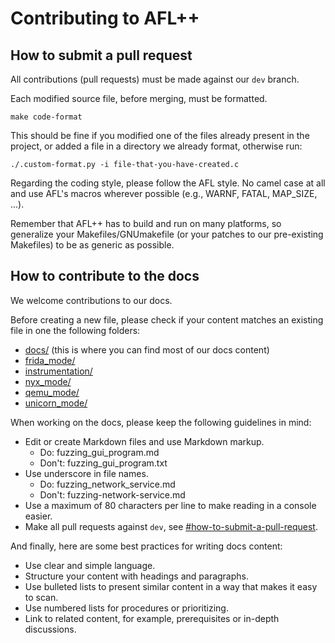 # Contributing to AFL++

## How to submit a pull request

All contributions (pull requests) must be made against our `dev` branch.

Each modified source file, before merging, must be formatted.

```
make code-format
```

This should be fine if you modified one of the files already present in the
project, or added a file in a directory we already format, otherwise run:

```
./.custom-format.py -i file-that-you-have-created.c
```

Regarding the coding style, please follow the AFL style. No camel case at all
and use AFL's macros wherever possible (e.g., WARNF, FATAL, MAP_SIZE, ...).

Remember that AFL++ has to build and run on many platforms, so generalize your
Makefiles/GNUmakefile (or your patches to our pre-existing Makefiles) to be as
generic as possible.

## How to contribute to the docs

We welcome contributions to our docs.

Before creating a new file, please check if your content matches an existing
file in one the following folders:

* [docs/](docs/) (this is where you can find most of our docs content)
* [frida_mode/](frida_mode/)
* [instrumentation/](instrumentation/)
* [nyx_mode/](nyx_mode/)
* [qemu_mode/](qemu_mode/)
* [unicorn_mode/](unicorn_mode/)

When working on the docs, please keep the following guidelines in mind:

* Edit or create Markdown files and use Markdown markup.
  * Do: fuzzing_gui_program.md
  * Don't: fuzzing_gui_program.txt
* Use underscore in file names.
  * Do: fuzzing_network_service.md
  * Don't: fuzzing-network-service.md
* Use a maximum of 80 characters per line to make reading in a console easier.
* Make all pull requests against `dev`, see
  [#how-to-submit-a-pull-request](#how-to-submit-a-pull-request).

And finally, here are some best practices for writing docs content:

* Use clear and simple language.
* Structure your content with headings and paragraphs.
* Use bulleted lists to present similar content in a way that makes it easy to
  scan.
* Use numbered lists for procedures or prioritizing.
* Link to related content, for example, prerequisites or in-depth discussions.

